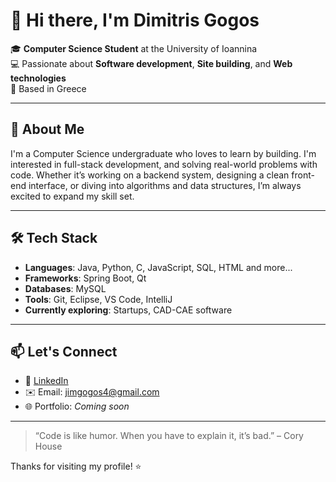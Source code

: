 # 👋 Hi there, I'm Dimitris Gogos

🎓 **Computer Science Student** at the University of Ioannina  
💻 Passionate about **Software development**, **Site building**, and **Web technologies**  
📍 Based in Greece

---

## 🚀 About Me

I'm a Computer Science undergraduate who loves to learn by building. 
I'm interested in full-stack development, and solving real-world problems with code. 
Whether it’s working on a backend system, designing a clean front-end interface, or diving into algorithms and data structures, I’m always excited to expand my skill set.

---

## 🛠️ Tech Stack

- **Languages**: Java, Python, C, JavaScript, SQL, HTML and more...
- **Frameworks**: Spring Boot, Qt
- **Databases**: MySQL
- **Tools**: Git, Eclipse, VS Code, IntelliJ
- **Currently exploring**: Startups, CAD-CAE software


---

## 📫 Let's Connect

- 💼 [LinkedIn](https://www.linkedin.com/in/dimitris-gogos-814569356/)
- ✉️ Email: jimgogos4@gmail.com
- 🌐 Portfolio: *Coming soon*

---

> “Code is like humor. When you have to explain it, it’s bad.” – Cory House

Thanks for visiting my profile! ⭐️

